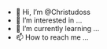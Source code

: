 - 👋 Hi, I’m @Christudoss
- 👀 I’m interested in ...
- 🌱 I’m currently learning ...
- 📫 How to reach me ...

<!---
Christudoss/Christudoss is a ✨ special ✨ repository because its `README.md` (this file) appears on your GitHub profile.
You can click the Preview link to take a look at your changes.
--->
